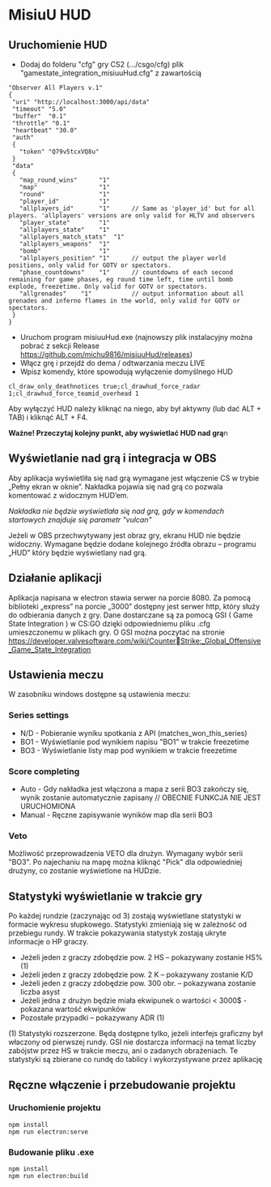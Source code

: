 # MisiuU HUD

## Uruchomienie HUD
- Dodaj do folderu "cfg" gry CS2 (.../csgo/cfg) plik "gamestate_integration_misiuuHud.cfg" z zawartością
```
"Observer All Players v.1"
{
 "uri" "http://localhost:3000/api/data"
 "timeout" "5.0"
 "buffer"  "0.1"
 "throttle" "0.1"
 "heartbeat" "30.0"
 "auth"
 {
   "token" "Q79v5tcxVQ8u"
 }
 "data"
 {
   "map_round_wins"      "1"
   "map"                 "1"
   "round"               "1"
   "player_id"           "1"
   "allplayers_id"       "1"      // Same as 'player_id' but for all players. 'allplayers' versions are only valid for HLTV and observers
   "player_state"        "1"      
   "allplayers_state"    "1"      
   "allplayers_match_stats"  "1"  
   "allplayers_weapons"  "1"      
   "bomb"                "1"
   "allplayers_position" "1"      // output the player world positions, only valid for GOTV or spectators. 
   "phase_countdowns"    "1"      // countdowns of each second remaining for game phases, eg round time left, time until bomb explode, freezetime. Only valid for GOTV or spectators. 
   "allgrenades"    "1"           // output information about all grenades and inferno flames in the world, only valid for GOTV or spectators.
 }
}
```
- Uruchom program misiuuHud.exe (najnowszy plik instalacyjny można pobrać z sekcji Release https://github.com/michu9816/misiuuHud/releases)
- Włącz grę i przejdź do dema / odtwarzania meczu LIVE
- Wpisz komendy, które spowodują wyłączenie domyślnego HUD
```
cl_draw_only_deathnotices true;cl_drawhud_force_radar 1;cl_drawhud_force_teamid_overhead 1
```

Aby wyłączyć HUD należy kliknąć na niego, aby był aktywny (lub dać ALT + TAB) i kliknąć ALT + F4.

**Ważne! Przeczytaj kolejny punkt, aby wyświetlać HUD nad grą**n
## Wyświetlanie nad grą i integracja w OBS
Aby aplikacja wyświetliła się nad grą wymagane jest włączenie CS w trybie „Pełny ekran w oknie”. 
Nakładka pojawia się nad grą co pozwala komentować z widocznym HUD’em.

*Nakładka nie będzie wyświetlała się nad grą, gdy w komendach startowych znajduje się parametr "vulcan"*

Jeżeli w OBS przechwytywany jest obraz gry, ekranu HUD nie będzie widoczny. Wymagane będzie 
dodane kolejnego źródła obrazu – programu „HUD” który będzie wyświetlany nad grą. 

## Działanie aplikacji
Aplikacja napisana w electron stawia serwer na porcie 8080. 
Za pomocą biblioteki „express” na porcie „3000” dostępny jest serwer http, który służy do odbierania 
danych z gry. Dane dostarczane są za pomocą GSI ( Game State Integration ) w CS:GO dzięki 
odpowiedniemu pliku .cfg umieszczonemu w plikach gry.
O GSI można poczytać na stronie https://developer.valvesoftware.com/wiki/CounterStrike:_Global_Offensive_Game_State_Integration

## Ustawienia meczu
W zasobniku windows dostępne są ustawienia meczu:
### Series settings
- N/D - Pobieranie wyniku spotkania z API (matches_won_this_series)
- BO1 - Wyświetlanie pod wynikiem napisu "BO1" w trakcie freezetime
- BO3 - Wyświetlanie listy map pod wynikiem w trakcie freezetime
### Score completing
- Auto - Gdy nakładka jest włączona a mapa z serii BO3 zakończy się, wynik zostanie automatycznie zapisany // OBECNIE FUNKCJA NIE JEST URUCHOMIONA
- Manual - Ręczne zapisywanie wyników map dla serii BO3
### Veto
Możliwość przeprowadzenia VETO dla drużyn. Wymagany wybór serii "BO3". Po najechaniu na mapę można kliknąć "Pick" dla odpowiedniej drużyny, co zostanie wyświetlone na HUDzie.

## Statystyki wyświetlanie w trakcie gry
Po każdej rundzie (zaczynając od 3) zostają wyświetlane statystyki w formacie wykresu słupkowego. 
Statystyki zmieniają się w zależność od przebiegu rundy. W trakcie pokazywania statystyk zostają 
ukryte informacje o HP graczy.
- Jeżeli jeden z graczy zdobędzie pow. 2 HS – pokazywany zostanie HS% (1)
- Jeżeli jeden z graczy zdobędzie pow. 2 K – pokazywany zostanie K/D
- Jeżeli jeden z graczy zdobędzie pow. 300 obr. – pokazywana zostanie liczba asyst
- Jeżeli jedna z drużyn będzie miała ekwipunek o wartości < 3000$ - pokazana wartość ekwipunków
- Pozostałe przypadki – pokazywany ADR (1)
  
(1) Statystyki rozszerzone. Będą dostępne tylko, jeżeli interfejs graficzny był właczony od pierwszej 
rundy. GSI nie dostarcza informacji na temat liczby zabójstw przez HS w trakcie meczu, ani o 
zadanych obrażeniach. Te statystyki są zbierane co rundę do tablicy i wykorzystywane przez aplikację

## Ręczne włączenie i przebudowanie projektu

### Uruchomienie projektu
```
npm install
npm run electron:serve
```

### Budowanie pliku .exe
```
npm install
npm run electron:build
```
